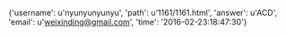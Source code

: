 {'username': u'nyunyunyunyu', 'path': u'1161/1161.html', 'answer': u'ACD', 'email': u'weixinding@gmail.com', 'time': '2016-02-23:18:47:30'}